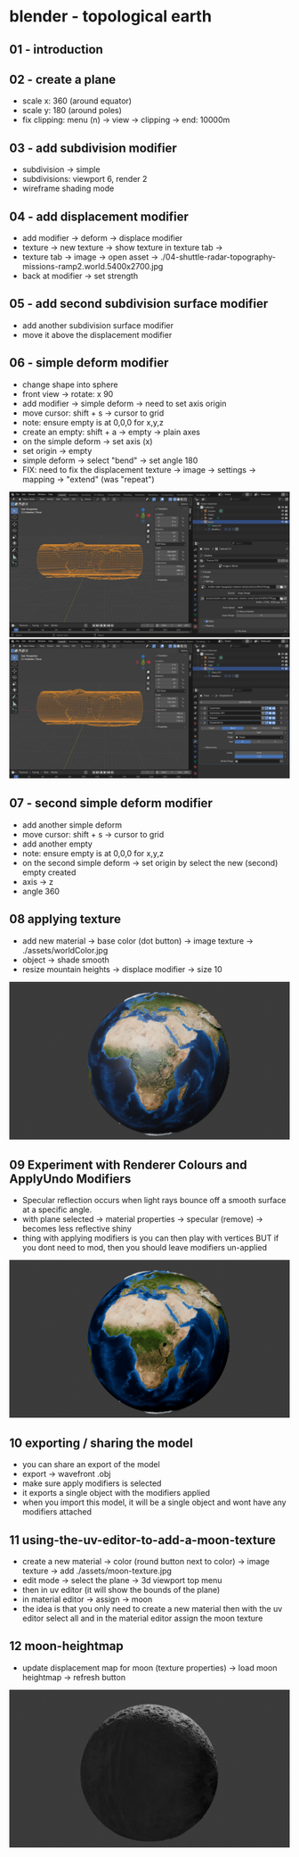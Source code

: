 # blender - topological earth

## 01 - introduction

## 02 - create a plane
- scale x: 360 (around equator)
- scale y: 180 (around poles)
- fix clipping: menu (n) -> view -> clipping -> end: 10000m

## 03 - add subdivision modifier
- subdivision -> simple
- subdivisions: viewport 6, render 2
- wireframe shading mode

## 04 - add displacement modifier
- add modifier -> deform -> displace modifier
- texture -> new texture -> show texture in texture tab -> 
- texture tab -> image -> open asset -> ./04-shuttle-radar-topography-missions-ramp2.world.5400x2700.jpg
- back at modifier -> set strength

## 05 - add second subdivision surface modifier
- add another subdivision surface modifier
- move it above the displacement modifier

## 06 - simple deform modifier
- change shape into sphere
- front view -> rotate: x 90
- add modifier -> simple deform -> need to set axis origin
- move cursor: shift + s -> cursor to grid
- note: ensure empty is at 0,0,0 for x,y,z
- create an empty: shift + a -> empty -> plain axes
- on the simple deform -> set axis (x) 
- set origin -> empty
- simple deform -> select "bend" 
-> set angle 180
- FIX: need to fix the displacement texture -> image -> settings -> mapping -> "extend" (was "repeat")

![06-simple-deform-modifier-textures-tab-view](./06-simple-deform-modifier.png)
![06-simple-deform-modifier-modifiers-tab-view](./06-simple-deform-modifier_2.png)

## 07 - second simple deform modifier
- add another simple deform
- move cursor: shift + s -> cursor to grid
- add another empty
- note: ensure empty is at 0,0,0 for x,y,z
- on the second simple deform -> set origin by select the new (second) empty created
- axis -> z
- angle 360

## 08 applying texture
- add new material -> base color (dot button) -> image texture -> ./assets/worldColor.jpg
- object -> shade smooth
- resize mountain heights -> displace modifier -> size 10

![08-applying-texture-adding-image-texture.png](./08-applying-texture-adding-image-texture.png)

## 09 Experiment with Renderer Colours and ApplyUndo Modifiers
- Specular reflection occurs when light rays bounce off a smooth surface at a specific angle. 
- with plane selected -> material properties -> specular (remove) -> becomes less reflective shiny
- thing with applying modifiers is you can then play with vertices BUT if you dont need to mod, then you should leave modifiers un-applied

![09-experiment-with-renderer-colours-remove-specular](./09-experiment-with-renderer-colours-remove-specular.png)

## 10 exporting / sharing the model 
- you can share an export of the model 
- export -> wavefront .obj 
- make sure apply modifiers is selected
- it exports a single object with the modifiers applied
- when you import this model, it will be a single object and wont have any modifiers attached

## 11 using-the-uv-editor-to-add-a-moon-texture
- create a new material -> color (round button next to color) -> image texture -> add ./assets/moon-texture.jpg
- edit mode -> select the plane -> 3d viewport top menu
- then in uv editor (it will show the bounds of the plane)
- in material editor -> assign -> moon
- the idea is that you only need to create a new material then with the uv editor select all and in the material editor assign the moon texture

## 12 moon-heightmap
- update displacement map for moon (texture properties) -> load moon heightmap -> refresh button 

![moon](./12-moon.png)
